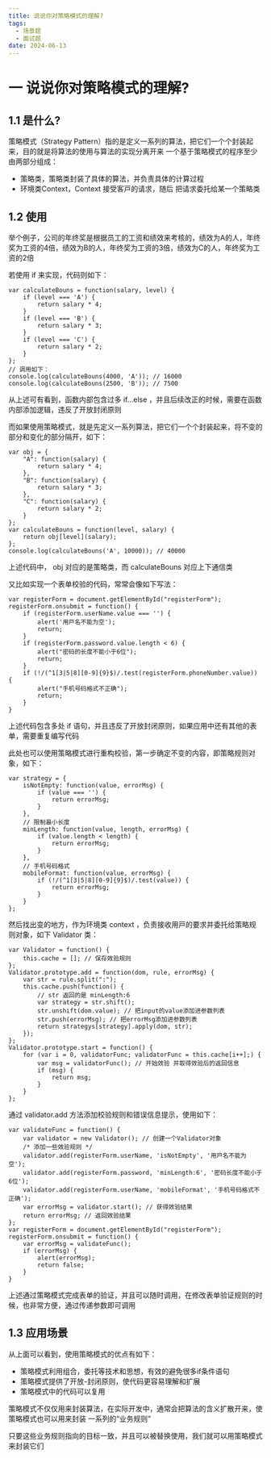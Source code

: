 ```yaml
---
title: 说说你对策略模式的理解?
tags:
  - 场景题
  - 面试题
date: 2024-06-13
---
```


# 一 说说你对策略模式的理解?

## 1.1 是什么?

策略模式（Strategy Pattern）指的是定义⼀系列的算法，把它们⼀个个封装起来，⽬的就是将算法的使⽤与算法的实现分离开来
⼀个基于策略模式的程序⾄少由两部分组成：
- 策略类，策略类封装了具体的算法，并负责具体的计算过程
- 环境类Context，Context 接受客⼾的请求，随后 把请求委托给某⼀个策略类

## 1.2 使用

举个例⼦，公司的年终奖是根据员⼯的⼯资和绩效来考核的，绩效为A的⼈，年终奖为⼯资的4倍，绩效为B的⼈，年终奖为⼯资的3倍，绩效为C的⼈，年终奖为⼯资的2倍

若使⽤ if 来实现，代码则如下：

```JS
var calculateBouns = function(salary, level) {
	if (level === 'A') {
		return salary * 4;
	}
	if (level === 'B') {
		return salary * 3;
	}
	if (level === 'C') {
		return salary * 2;
	}
};
// 调⽤如下：
console.log(calculateBouns(4000, 'A')); // 16000
console.log(calculateBouns(2500, 'B')); // 7500
```

从上述可有看到，函数内部包含过多 if...else ，并且后续改正的时候，需要在函数内部添加逻辑，违反了开放封闭原则

⽽如果使⽤策略模式，就是先定义⼀系列算法，把它们⼀个个封装起来，将不变的部分和变化的部分隔开，如下：

```JS
var obj = {
	"A": function(salary) {
		return salary * 4;
	},
	"B": function(salary) {
		return salary * 3;
	},
	"C": function(salary) {
		return salary * 2;
	}
};
var calculateBouns = function(level, salary) {
	return obj[level](salary);
};
console.log(calculateBouns('A', 10000)); // 40000
```

上述代码中， obj 对应的是策略类，⽽ calculateBouns 对应上下通信类

⼜⽐如实现⼀个表单校验的代码，常常会像如下写法：

```JS
var registerForm = document.getElementById("registerForm");
registerForm.onsubmit = function() {
	if (registerForm.userName.value === '') {
		alert('⽤⼾名不能为空');
		return;
	}
	if (registerForm.password.value.length < 6) {
		alert("密码的⻓度不能⼩于6位");
		return;
	}
	if (!/(^1[3|5|8][0-9]{9}$)/.test(registerForm.phoneNumber.value)) {
		alert("⼿机号码格式不正确");
		return;
	}
}
```

上述代码包含多处 if 语句，并且违反了开放封闭原则，如果应⽤中还有其他的表单，需要重复编写代码

此处也可以使⽤策略模式进⾏重构校验，第⼀步确定不变的内容，即策略规则对象，如下：

```JS
var strategy = {
	isNotEmpty: function(value, errorMsg) {
		if (value === '') {
			return errorMsg;
		}
	},
	// 限制最⼩⻓度
	minLength: function(value, length, errorMsg) {
		if (value.length < length) {
			return errorMsg;
		}
	},
	// ⼿机号码格式
	mobileFormat: function(value, errorMsg) {
		if (!/(^1[3|5|8][0-9]{9}$)/.test(value)) {
			return errorMsg;
		}
	}
};
```

然后找出变的地⽅，作为环境类 context ，负责接收⽤⼾的要求并委托给策略规则对象，如下 Validator 类：

```JS
var Validator = function() {
	this.cache = []; // 保存效验规则
};
Validator.prototype.add = function(dom, rule, errorMsg) {
	var str = rule.split(":");
	this.cache.push(function() {
		// str 返回的是 minLength:6
		var strategy = str.shift();
		str.unshift(dom.value); // 把input的value添加进参数列表
		str.push(errorMsg); // 把errorMsg添加进参数列表
		return strategys[strategy].apply(dom, str);
	});
};
Validator.prototype.start = function() {
	for (var i = 0, validatorFunc; validatorFunc = this.cache[i++];) {
		var msg = validatorFunc(); // 开始效验 并取得效验后的返回信息
		if (msg) {
			return msg;
		}
	}
};
```

通过 validator.add ⽅法添加校验规则和错误信息提⽰，使⽤如下：

```JS
var validateFunc = function() {
	var validator = new Validator(); // 创建⼀个Validator对象
	/* 添加⼀些效验规则 */
	validator.add(registerForm.userName, 'isNotEmpty', '⽤⼾名不能为空');
	validator.add(registerForm.password, 'minLength:6', '密码⻓度不能⼩于6位');
	validator.add(registerForm.userName, 'mobileFormat', '⼿机号码格式不正确');
	var errorMsg = validator.start(); // 获得效验结果
	return errorMsg; // 返回效验结果
};
var registerForm = document.getElementById("registerForm");
registerForm.onsubmit = function() {
	var errorMsg = validateFunc();
	if (errorMsg) {
		alert(errorMsg);
		return false;
	}
}
```

上述通过策略模式完成表单的验证，并且可以随时调⽤，在修改表单验证规则的时候，也⾮常⽅便，通过传递参数即可调⽤

## 1.3 应用场景

从上⾯可以看到，使⽤策略模式的优点有如下：
- 策略模式利⽤组合，委托等技术和思想，有效的避免很多if条件语句
- 策略模式提供了开放-封闭原则，使代码更容易理解和扩展
- 策略模式中的代码可以复⽤

策略模式不仅仅⽤来封装算法，在实际开发中，通常会把算法的含义扩散开来，使策略模式也可以⽤来封装 ⼀系列的“业务规则”

只要这些业务规则指向的⽬标⼀致，并且可以被替换使⽤，我们就可以⽤策略模式来封装它们
